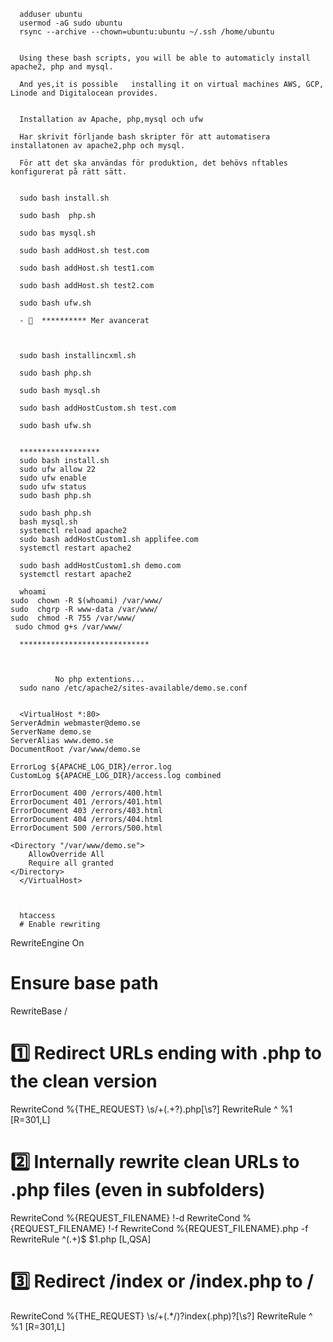       adduser ubuntu
      usermod -aG sudo ubuntu
      rsync --archive --chown=ubuntu:ubuntu ~/.ssh /home/ubuntu
      
      
      Using these bash scripts, you will be able to automaticly install apache2, php and mysql.
      
      And yes,it is possible   installing it on virtual machines AWS, GCP, Linode and Digitalocean provides.
      
      
      Installation av Apache, php,mysql och ufw
      
      Har skrivit förljande bash skripter för att automatisera installatonen av apache2,php och mysql.
      
      För att det ska användas för produktion, det behövs nftables konfigurerat på rätt sätt.
      
      
      sudo bash install.sh
      
      sudo bash  php.sh
      
      sudo bas mysql.sh
      
      sudo bash addHost.sh test.com
      
      sudo bash addHost.sh test1.com
      
      sudo bash addHost.sh test2.com
      
      sudo bash ufw.sh
      
      - 👀  ********** Mer avancerat
      
      
      
      sudo bash installincxml.sh 
      
      sudo bash php.sh
      
      sudo bash mysql.sh
      
      sudo bash addHostCustom.sh test.com
      
      sudo bash ufw.sh
      
      
      ******************
      sudo bash install.sh 
      sudo ufw allow 22
      sudo ufw enable
      sudo ufw status
      sudo bash php.sh
      
      sudo bash php.sh 
      bash mysql.sh 
      systemctl reload apache2
      sudo bash addHostCustom1.sh applifee.com
      systemctl restart apache2
      
      sudo bash addHostCustom1.sh demo.com
      systemctl restart apache2
      
      whoami
    sudo  chown -R $(whoami) /var/www/
    sudo  chgrp -R www-data /var/www/
    sudo  chmod -R 755 /var/www/
     sudo chmod g+s /var/www/
      
      *****************************


      
              No php extentions...
      sudo nano /etc/apache2/sites-available/demo.se.conf


      <VirtualHost *:80>
    ServerAdmin webmaster@demo.se
    ServerName demo.se
    ServerAlias www.demo.se
    DocumentRoot /var/www/demo.se

    ErrorLog ${APACHE_LOG_DIR}/error.log
    CustomLog ${APACHE_LOG_DIR}/access.log combined

    ErrorDocument 400 /errors/400.html
    ErrorDocument 401 /errors/401.html
    ErrorDocument 403 /errors/403.html
    ErrorDocument 404 /errors/404.html
    ErrorDocument 500 /errors/500.html

    <Directory "/var/www/demo.se">
        AllowOverride All
        Require all granted
    </Directory>
      </VirtualHost>



      htaccess
      # Enable rewriting
RewriteEngine On

# Ensure base path
RewriteBase /

# 1️⃣ Redirect URLs ending with .php to the clean version
RewriteCond %{THE_REQUEST} \s/+(.+?)\.php[\s?]
RewriteRule ^ %1 [R=301,L]

# 2️⃣ Internally rewrite clean URLs to .php files (even in subfolders)
RewriteCond %{REQUEST_FILENAME} !-d
RewriteCond %{REQUEST_FILENAME} !-f
RewriteCond %{REQUEST_FILENAME}.php -f
RewriteRule ^(.+)$ $1.php [L,QSA]

# 3️⃣ Redirect /index or /index.php to /
RewriteCond %{THE_REQUEST} \s/+(.*/)?index(\.php)?[\s?]
RewriteRule ^ %1 [R=301,L]

      
      
